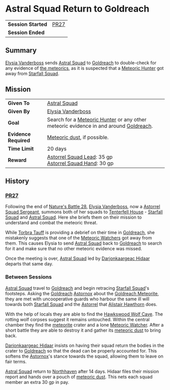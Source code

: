 # Astral Squad Return to Goldreach

|||
| --- | --- |
| **Session Started** | [PR27](../sessions/PR27.md) | storyline.2
| **Session Ended** | |

## Summary

[Elysia Vanderboss](../characters/elysia-vanderboss.md) sends [Astral Squad](../organisations/government/astorrel/squads/astral-squad.md) to [Goldreach](../places/settlements/towns/goldreach.md) to double-check for any evidence of [the meteorics](../lineages/the-meteorics.md), as it is suspected that a [Meteoric Hunter](../creatures/meteoric-hunter.md) got away from [Starfall Squad](../organisations/government/astorrel/squads/starfall-squad.md).

## Mission

|||
| --- | --- |
| **Given To** | [Astral Squad](../organisations/government/astorrel/squads/astral-squad.md) |
| **Given By** | [Elysia Vanderboss](../characters/elysia-vanderboss.md) |
| **Goal** | Search for a [Meteoric Hunter](../creatures/meteoric-hunter.md) or any other meteoric evidence in and around [Goldreach](../places/settlements/towns/goldreach.md). |
| **Evidence Required** | [Meteoric dust](../items/meteoric/meteoric-dust.md), if possible. |
| **Time Limit** | 20 days |
| **Reward** | [Astorrel Squad Lead](../organisations/government/astorrel/ranks/astorrel-squad-lead.md): 35 gp<br>[Astorrel Squad Hand](../organisations/government/astorrel/ranks/astorrel-squad-hand.md): 30 gp |

## History

### [PR27](../sessions/PR27.md)

Following the end of [Nature's Battle 28](ended/natures-battle-28.md), [Elysia Vanderboss](../characters/elysia-vanderboss.md), now a [Astorrel Squad Sergeant](../organisations/government/astorrel/ranks/astorrel-squad-sergeant.md), summons both of her squads to [Tenterfell House](../places/buildings/government/tenterfell-house.md) - [Starfall Squad](../organisations/government/astorrel/squads/starfall-squad.md) and [Astral Squad](../organisations/government/astorrel/squads/astral-squad.md). Here she briefs them on their mission to understand and combat the meteoric threat.

While [Torbra Tauff](../characters/torbra-tauff.md) is providing a debrief on their time in [Goldreach](../places/settlements/towns/goldreach.md), she mistakenly suggests that one of the [Meteoric Watchers](../creatures/meteoric-watcher.md) got away from them. This causes Elysia to send [Astral Squad](../organisations/government/astorrel/squads/astral-squad.md) back to [Goldreach](../places/settlements/towns/goldreach.md) to search for it and make sure that no other meteoric evidence was missed.

Once the meeting is over, [Astral Squad](../organisations/government/astorrel/squads/astral-squad.md) led by [Darjonkaargeac Hidaar](../characters/darjonkaargeac-hidaar.md) departs that same day.

### Between Sessions

[Astral Squad](../organisations/government/astorrel/squads/astral-squad.md) travel to [Goldreach](../places/settlements/towns/goldreach.md) and begin retracing [Starfall Squad](../organisations/government/astorrel/squads/starfall-squad.md)'s footsteps. Asking the [Goldreach](../places/settlements/towns/goldreach.md) [Astornox](../organisations/government/astornox/astornox.md) about the [Goldreach Meteorite](../items/meteoric/meteorites/goldreach-meteorite.md), they are met with uncooperative guards who harbour the same ill will towards both [Starfall Squad](../organisations/government/astorrel/squads/starfall-squad.md) and the [Astorrel](../organisations/government/astorrel/astorrel.md) that [Alistair Hawthorn](../characters/alistair-hawthorn.md) does.

With the help of locals they are able to find the [Hawkswood Wolf Cave](../civilisations/kingdom-of-astor/SETTLEMENTS/GOLDREACH/hawkswood-wolf-cave.md). The rotting wolf corpses suggest it remains untouched. Within the central chamber they find the [meteorite](../items/meteoric/meteorite.md) crater and a lone [Meteoric Watcher](../creatures/meteoric-watcher.md). After a short battle they are able to destroy it and gather its [meteoric dust](../items/meteoric/meteoric-dust.md) to bring back.

[Darjonkaargeac Hidaar](../characters/darjonkaargeac-hidaar.md) insists on having their squad return the bodies in the crater to [Goldreach](../places/settlements/towns/goldreach.md) so that the dead can be properly accounted for. This softens the [Astornox](../organisations/government/astornox/astornox.md)'s stance towards the squad, allowing them to leave on fair terms.

[Astral Squad](../organisations/government/astorrel/squads/astral-squad.md) return to [Northhaven](../places/settlements/cities/northhaven.md) after 14 days. Hidaar files their mission report and hands over a pouch of [meteoric dust](../items/meteoric/meteoric-dust.md). This nets each squad member an extra 30 gp in pay.
